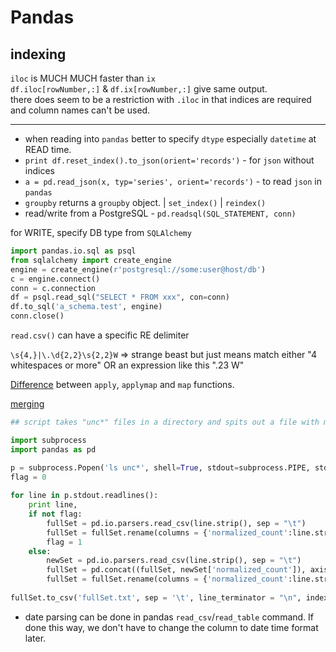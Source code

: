 # Pandas #

## indexing ##

`iloc` is MUCH MUCH faster than `ix`   
`df.iloc[rowNumber,:]` & `df.ix[rowNumber,:]` give same output.  
there does seem to be a restriction with `.iloc` in that indices are required and column names can't be used.   

---

* when reading into `pandas` better to specify `dtype` especially `datetime` at READ time. 
* `print df.reset_index().to_json(orient='records')` - for `json` without indices 
* `a = pd.read_json(x, typ='series', orient='records')` - to read `json` in `pandas` 
* `groupby` returns a `groupby` object. | `set_index()` | `reindex()`  
* read/write from a PostgreSQL  - `pd.readsql(SQL_STATEMENT, conn)`  

for WRITE, specify DB type from `SQLAlchemy` 
```python
import pandas.io.sql as psql  
from sqlalchemy import create_engine  
engine = create_engine(r'postgresql://some:user@host/db')  
c = engine.connect()  
conn = c.connection  
df = psql.read_sql("SELECT * FROM xxx", con=conn)  
df.to_sql('a_schema.test', engine)  
conn.close() 
```

`read.csv()` can have a specific RE delimiter  

`\s{4,}|\.\d{2,2}\s{2,2}W` => strange beast but just means match either "4 whitespaces or more" OR an expression like this ".23  W" 

[Difference](http://stackoverflow.com/questions/19798153/difference-between-map-applymap-and-apply-methods-in-pandas) between `apply`, `applymap` and `map` functions.  
  
[merging](http://pandas.pydata.org/pandas-docs/stable/merging.html) 
  
```python 
## script takes "unc*" files in a directory and spits out a file with matrix of expression data.  

import subprocess 
import pandas as pd 

p = subprocess.Popen('ls unc*', shell=True, stdout=subprocess.PIPE, stderr=subprocess.STDOUT) 
flag = 0 
 
for line in p.stdout.readlines(): 
    print line, 
    if not flag: 
        fullSet = pd.io.parsers.read_csv(line.strip(), sep = "\t") 
        fullSet = fullSet.rename(columns = {'normalized_count':line.strip()}) 
        flag = 1 
    else: 
        newSet = pd.io.parsers.read_csv(line.strip(), sep = "\t") 
        fullSet = pd.concat((fullSet, newSet['normalized_count']), axis = 1) 
        fullSet = fullSet.rename(columns = {'normalized_count':line.strip()}) 
 
fullSet.to_csv('fullSet.txt', sep = '\t', line_terminator = "\n", index = False) 
```

* date parsing can be done in pandas `read_csv`/`read_table` command. If done this way, we don't have to change the column to date time format later. 
